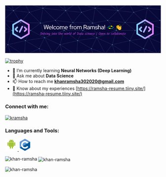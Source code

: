 ![Header](./header-img.png)

[![trophy](https://github-profile-trophy.vercel.app/?username=khan-ramsha&theme=onedark&title=-Followers)](https://github.com/khan-ramsha/github-profile-trophy)

- 🌱 I’m currently learning **Neural Networks (Deep Learning)**
- 💬 Ask me about **Data Science**
- 📫 How to reach me **khanramsha302020@gmail.com**
- 📄 Know about my experiences [https://ramsha-resume.tiiny.site/](https://ramsha-resume.tiiny.site/)

<h3 align="left">Connect with me:</h3>
<p align="left">
  <a href="https://linkedin.com/in/kramsha" target="blank">
    <img align="center" src="https://raw.githubusercontent.com/rahuldkjain/github-profile-readme-generator/master/src/images/icons/Social/linked-in-alt.svg" alt="kramsha" height="30" width="40" />
  </a>
</p>

<h3 align="left">Languages and Tools:</h3>
<p align="left">
  <a href="https://developer.android.com" target="_blank" rel="noreferrer">
    <img src="https://raw.githubusercontent.com/devicons/devicon/master/icons/android/android-original-wordmark.svg" alt="android" width="40" height="40"/>
  </a>
  <a href="https://www.cprogramming.com/" target="_blank" rel="noreferrer">
    <img src="https://raw.githubusercontent.com/devicons/devicon/master/icons/c/c-original.svg" alt="c" width="40" height="40"/>
  </a>
  <!-- Add other icons here -->
</p>

<p><img align="left" src="https://github-readme-stats.vercel.app/api/top-langs?username=khan-ramsha&show_icons=true&locale=en&layout=compact" alt="khan-ramsha" /></p>

<p>&nbsp;<img align="center" src="https://github-readme-stats.vercel.app/api?username=khan-ramsha&show_icons=true&locale=en" alt="khan-ramsha" /></p>

<p><img align="center" src="https://github-readme-streak-stats.herokuapp.com/?user=khan-ramsha&" alt="khan-ramsha" /></p>

